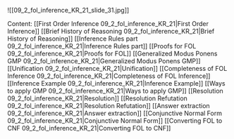 ﻿

![[09_2_fol_inference_KR_21_slide_31.jpg]]


Content:
[[First Order Inference 09_2_fol_inference_KR_21|First Order Inference]]
[[Brief History of Reasoning 09_2_fol_inference_KR_21|Brief History of Reasoning]]
[[Inference Rules part 09_2_fol_inference_KR_21|Inference Rules part]]
[[Proofs for FOL 09_2_fol_inference_KR_21|Proofs for FOL]]
[[Generalized Modus Ponens GMP 09_2_fol_inference_KR_21|Generalized Modus Ponens GMP]]
[[Unification 09_2_fol_inference_KR_21|Unification]]
[[Completeness of FOL Inference 09_2_fol_inference_KR_21|Completeness of FOL Inference]]
[[Inference Example 09_2_fol_inference_KR_21|Inference Example]]
[[Ways to apply GMP 09_2_fol_inference_KR_21|Ways to apply GMP]]
[[Resolution 09_2_fol_inference_KR_21|Resolution]]
[[Resolution Refutation 09_2_fol_inference_KR_21|Resolution Refutation]]
[[Answer extraction 09_2_fol_inference_KR_21|Answer extraction]]
[[Conjunctive Normal Form 09_2_fol_inference_KR_21|Conjunctive Normal Form]]
[[Converting FOL to CNF 09_2_fol_inference_KR_21|Converting FOL to CNF]]